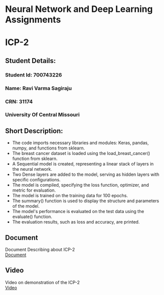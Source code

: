 # Neural Network and Deep Learning Assignments

# ICP-2

## Student Details:
### Student Id: 700743226
### Name: Ravi Varma Sagiraju
### CRN: 31174
### University Of Central Missouri


## Short Description:
* The code imports necessary libraries and modules: Keras, pandas, numpy, and functions from sklearn.
* The breast cancer dataset is loaded using the load_breast_cancer() function from sklearn.
* A Sequential model is created, representing a linear stack of layers in the neural network.
* Two Dense layers are added to the model, serving as hidden layers with specific configurations.
* The model is compiled, specifying the loss function, optimizer, and metric for evaluation.
* The model is trained on the training data for 100 epochs.
* The summary() function is used to display the structure and parameters of the model.
* The model's performance is evaluated on the test data using the evaluate() function.
* The evaluation results, such as loss and accuracy, are printed.


## Document
Document Describing about ICP-2  
[Document](https://docs.google.com/document/d/1joZEd-TqDG8DorGS9xUoNzBnRtZ4hCDfssMJurJTcCE/edit?usp=drive_link )

## Video
Video on demonstration of the ICP-2  
[Video](https://drive.google.com/file/d/1ErvjZKJRmCp-UgVYJL_zy15N8DXyRl4x/view?usp=sharing)
